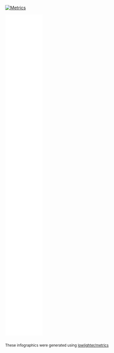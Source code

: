 [![Metrics](https://github.com/phiberoptick/phiberoptick/actions/workflows/metrics.yml/badge.svg)](https://github.com/phiberoptick/phiberoptick/actions/workflows/metrics.yml)

![Metrics](/github-metrics.svg)




<sub>These infographics were generated using [lowlighter/metrics](https://github.com/lowlighter/metrics)</sub>